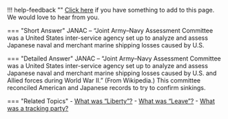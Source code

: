!!! help-feedback ""
    [Click here](https://other.example.com/feedback) if you have something to add to this page. We would love to hear from you.

=== "Short Answer"
    JANAC – “Joint Army–Navy Assessment Committee was a United States inter-service agency set up to analyze and assess Japanese naval and merchant marine shipping losses caused by U.S.

=== "Detailed Answer"
    JANAC – “Joint Army–Navy Assessment Committee was a United States inter-service agency set up to analyze and assess Japanese naval and merchant marine shipping losses caused by U.S. and Allied forces during World War II.”  (From Wikipedia.)  This committee reconciled American and Japanese records to try to confirm sinkings.

=== "Related Topics"
    - [What was “Liberty”?](./what-was-liberty.md)
    - [What was “Leave”?](./what-was-leave.md)
    - [What was a tracking party?](./what-was-a-tracking-party.md)
